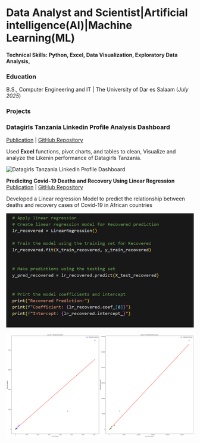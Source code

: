 # Data Analyst and Scientist|Artificial intelligence(AI)|Machine Learning(ML)

#### Technical Skills: Python, Excel, Data Visualization, Exploratory Data Analysis, 

### Education
B.S., Computer Engineering and IT | The University of Dar es Salaam (_July 2025_)

### Projects
### Datagirls Tanzania Linkedin Profile Analysis Dashboard
[Publication](https://medium.com/@irenedeodatus21/driving-linkedin-success-a-data-driven-analysis-for-datagirls-tanzania-3cbd2bed4f25) | [GitHub Repository](https://github.com/idmirene/Datagirls-Tanzania-Linkedin-Profile-Analysis/tree/main)


Used **Excel** functions, pivot charts, and tables to clean, Visualize and analyze the Likenin performance of Datagirls Tanzania.

![Datagirls Tanzania Linkedin Profile Dashboard](https://miro.medium.com/v2/resize:fit:1100/format:webp/1*jg9snpTzLpAUjfiXr0c_Xw.png)


**Predicitng Covid-19 Deaths and Recovery Using Linear Regression**
[Publication](https://medium.com/@irenedeodatus21/predicting-covid-19-deaths-and-recoveries-in-africa-using-linear-regression-45a81273b991) | [GitHub Repository](https://github.com/idmirene/COVID-19-Deaths-and-recoveries-Using-Linear-Regression)

Developed a Linear regression Model to predict the relationship between deaths and recovery cases of Covid-19 in African countries

![Regression Model](https://github.com/idmirene/COVID-19-Deaths-and-recoveries-Using-Linear-Regression/blob/main/model.png)

![2D Model Visualization](https://github.com/idmirene/COVID-19-Deaths-and-recoveries-Using-Linear-Regression/blob/main/2D%20model.png)




